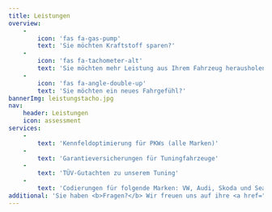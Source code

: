```yaml
---
title: Leistungen
overview:
    -
        icon: 'fas fa-gas-pump'
        text: 'Sie möchten Kraftstoff sparen?'
    -
        icon: 'fas fa-tachometer-alt'
        text: 'Sie möchten mehr Leistung aus Ihrem Fahrzeug herausholen?'
    -
        icon: 'fas fa-angle-double-up'
        text: 'Sie möchten ein neues Fahrgefühl?'
bannerImg: leistungstacho.jpg
nav:
    header: Leistungen
    icon: assessment
services:
    -
        text: 'Kennfeldoptimierung für PKWs (alle Marken)'
    -
        text: 'Garantieversicherungen für Tuningfahrzeuge'
    -
        text: 'TÜV-Gutachten zu unserem Tuning'
    -
        text: 'Codierungen für folgende Marken: VW, Audi, Skoda und Seat'
additional: 'Sie haben <b>Fragen?</b> Wir freuen uns auf ihre <a href="kontakt">Kontaktaufnahme</a>. <br>Gerne begrüßen wir Sie als neuen Kunden und überzeugen Sie von unserer Arbeit!'
---
```

